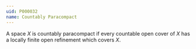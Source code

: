 ```yaml
---
uid: P000032
name: Countably Paracompact
---
```

A space $X$ is countably paracompact if every countable open cover of $X$ has a locally finite open refinement which covers $X$.

